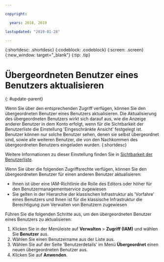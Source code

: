 ```yaml
---

copyright:

  years: 2018, 2019

lastupdated: "2019-01-28"

---
```


{:shortdesc: .shortdesc}
{:codeblock: .codeblock}
{:screen: .screen}
{:new_window: target="_blank"}
{:tip: .tip}

# Übergeordneten Benutzer eines Benutzers aktualisieren
{: #update-parent}

Wenn Sie über den entsprechenden Zugriff verfügen, können Sie den übergeordneten Benutzer eines Benutzers aktualisieren. Die Aktualisierung des übergeordneten Benutzers wirkt sich darauf aus, wie die Anzeige anderer Benutzer in dem Konto erfolgt, wenn für die Sichtbarkeit der Benutzerliste die Einstellung 'Eingeschränkte Ansicht' festgelegt ist. Benutzer können nur solche Benutzer sehen, denen sie selbst übergeordnet sind, sowie alle weiteren Benutzer, die von den Nachkommen des übergeordneten Benutzers eingeladen wurden.
{:shortdesc}

Weitere Informationen zu dieser Einstellung finden Sie in [Sichtbarkeit der Benutzerliste](/docs/iam?topic=iam-userlistview#userlistview). 

Wenn Sie über die folgenden Zugriffsrechte verfügen, können Sie den übergeordneten Benutzer für einen anderen Benutzer aktualisieren:

* Ihnen ist über eine IAM-Richtlinie die Rolle des Editors oder höher für den Benutzermanagementservice zugewiesen
* Sie gelten in der Hierarchie der klassischen Infrastruktur als 'Vorfahre' eines Benutzers und Ihnen ist für die klassische Infrastruktur die Berechtigung zum Verwalten von Benutzern zugewiesen


Führen Sie die folgenden Schritte aus, um den übergeordneten Benutzer eines Benutzers zu aktualisieren:

1. Klicken Sie in der Menüleiste auf **Verwalten** &gt; **Zugriff (IAM)** und wählen Sie **Benutzer** aus.  
2. Wählen Sie einen Benutzername aus der Liste aus.
3. Wählen Sie auf der Seite 'Benutzerdetails' im Menü **Übergeordnet** einen neuen übergeordneten Benutzer aus.
4. Klicken Sie auf **Anwenden**.
